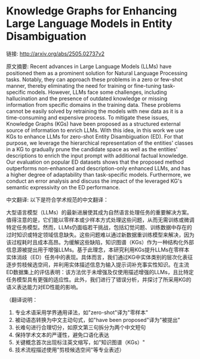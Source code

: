 # Knowledge Graphs for Enhancing Large Language Models in Entity Disambiguation

链接: http://arxiv.org/abs/2505.02737v2

原文摘要:
Recent advances in Large Language Models (LLMs) have positioned them as a
prominent solution for Natural Language Processing tasks. Notably, they can
approach these problems in a zero or few-shot manner, thereby eliminating the
need for training or fine-tuning task-specific models. However, LLMs face some
challenges, including hallucination and the presence of outdated knowledge or
missing information from specific domains in the training data. These problems
cannot be easily solved by retraining the models with new data as it is a
time-consuming and expensive process. To mitigate these issues, Knowledge
Graphs (KGs) have been proposed as a structured external source of information
to enrich LLMs. With this idea, in this work we use KGs to enhance LLMs for
zero-shot Entity Disambiguation (ED). For that purpose, we leverage the
hierarchical representation of the entities' classes in a KG to gradually prune
the candidate space as well as the entities' descriptions to enrich the input
prompt with additional factual knowledge. Our evaluation on popular ED datasets
shows that the proposed method outperforms non-enhanced and description-only
enhanced LLMs, and has a higher degree of adaptability than task-specific
models. Furthermore, we conduct an error analysis and discuss the impact of the
leveraged KG's semantic expressivity on the ED performance.

中文翻译:
以下是符合学术规范的中文翻译：

大型语言模型（LLMs）的最新进展使其成为自然语言处理任务的重要解决方案。值得注意的是，它们能以零样本或少样本方式处理这些问题，从而无需训练或微调特定任务模型。然而，LLMs仍面临若干挑战，包括幻觉问题、训练数据中存在的过时知识或特定领域信息缺失。这些问题难以通过新数据重训练模型来解决，因为该过程耗时且成本高昂。为缓解这些缺陷，知识图谱（KGs）作为一种结构化外部信息源被提出用于增强LLMs。基于此理念，本研究利用KGs提升LLMs在零样本实体消歧（ED）任务中的表现。具体而言，我们通过KG中实体类别的层次化表征逐步剪枝候选空间，并利用实体描述信息为输入提示词补充事实性知识。在主流ED数据集上的评估表明：该方法优于未增强及仅使用描述增强的LLMs，且比特定任务模型具有更强的适应性。此外，我们进行了错误分析，并探讨了所采用KG的语义表达能力对ED性能的影响。

（翻译说明：
1. 专业术语采用学界通用译法，如"zero-shot"译为"零样本"
2. 被动语态转换为中文主动句式，如"have been proposed"译为"被提出"
3. 长难句进行合理切分，如原文第三句拆分为两个中文短句
4. 保持学术文本的严谨性，避免口语化表达
5. 关键概念首次出现标注英文缩写，如"知识图谱（KGs）"
6. 技术流程描述使用"剪枝候选空间"等专业表述）
